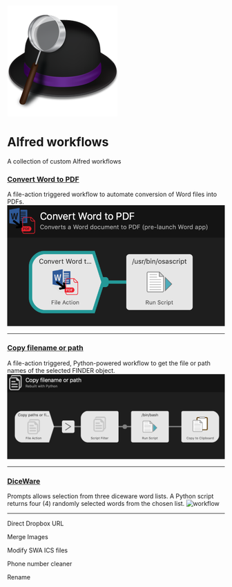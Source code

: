 ![](https://github.com/woodwerk/alfred_workflows/blob/master/alfred.png?raw=true)
# Alfred workflows 

A collection of custom Alfred workflows

### [Convert Word to PDF](https://github.com/woodwerk/alfred_convertWord2PDF)
A file-action triggered workflow to automate conversion of Word files into PDFs.
![workflow](https://raw.githubusercontent.com/woodwerk/alfred_convertWord2PDF/master/convertWord2PDF.png)
***

### [Copy filename or path](https://github.com/woodwerk/alfred_copy_file_path)
A file-action triggered, Python-powered workflow to get the file or path names of the selected FINDER object.
![workflow](https://raw.githubusercontent.com/woodwerk/alfred_copy_file_path/master/alfred_copy_file_path.png)
***

### [DiceWare](https://github.com/woodwerk/alfred_diceware)
Prompts allows selection from three diceware word lists. A Python script returns four (4) randomly selected words from the chosen list.
![workflow](https://raw.githubusercontent.com/woodwerk/alfred_copy_file_path/master/alfred_diceware.png)
***

Direct Dropbox URL

Merge Images

Modify SWA ICS files

Phone number cleaner

Rename
